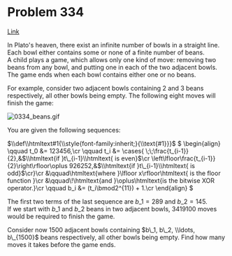 # Problem 334

[Link](https://projecteuler.net/problem=334)

In Plato's heaven, there exist an infinite number of bowls in a straight line.  
Each bowl either contains some or none of a finite number of beans.  
A child plays a game, which allows only one kind of move: removing two beans from any bowl, and putting one in each of the two adjacent bowls.  
The game ends when each bowl contains either one or no beans.

For example, consider two adjacent bowls containing $2$ and $3$ beans respectively, all other bowls being empty. The following eight moves will finish the game:

![0334_beans.gif](resources/images/0334_beans.gif?1678992056)

You are given the following sequences:  

$\\def\\htmltext#1{\\style{font-family:inherit;}{\\text{#1}}}$ $ \\begin{align} \\qquad t\_0 &= 123456,\\cr \\qquad t\_i &= \\cases{ \\;\\;\\frac{t\_{i-1}}{2},&$\\htmltext{if }t\_{i-1}\\htmltext{ is even}$\\cr \\left\\lfloor\\frac{t\_{i-1}}{2}\\right\\rfloor\\oplus 926252,&$\\htmltext{if }t\_{i-1}\\htmltext{ is odd}$\\cr}\\cr &\\qquad\\htmltext{where }\\lfloor x\\rfloor\\htmltext{ is the floor function }\\cr &\\qquad\\!\\htmltext{and }\\oplus\\htmltext{is the bitwise XOR operator.}\\cr \\qquad b\_i &= (t\_i\\bmod2^{11}) + 1.\\cr \\end{align} $ 

The first two terms of the last sequence are $b\_1 = 289$ and $b\_2 = 145$.  
If we start with $b\_1$ and $b\_2$ beans in two adjacent bowls, $3419100$ moves would be required to finish the game.

Consider now $1500$ adjacent bowls containing $b\_1, b\_2, \\ldots, b\_{1500}$ beans respectively, all other bowls being empty. Find how many moves it takes before the game ends.